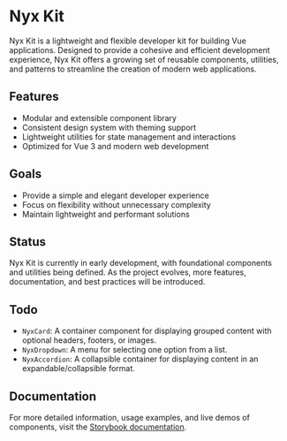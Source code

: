 # Nyx Kit
Nyx Kit is a lightweight and flexible developer kit for building Vue applications. Designed to provide a cohesive and efficient development experience, Nyx Kit offers a growing set of reusable components, utilities, and patterns to streamline the creation of modern web applications.

## Features
- Modular and extensible component library
- Consistent design system with theming support
- Lightweight utilities for state management and interactions
- Optimized for Vue 3 and modern web development

## Goals
- Provide a simple and elegant developer experience
- Focus on flexibility without unnecessary complexity
- Maintain lightweight and performant solutions

## Status
Nyx Kit is currently in early development, with foundational components and utilities being defined. As the project evolves, more features, documentation, and best practices will be introduced.

## Todo
- `NyxCard`: A container component for displaying grouped content with optional headers, footers, or images.
- `NyxDropdown`: A menu for selecting one option from a list.
- `NyxAccordion`: A collapsible container for displaying content in an expandable/collapsible format.

## Documentation
For more detailed information, usage examples, and live demos of components, visit the [Storybook documentation](https://nyxkit.github.io/nyx-kit).
